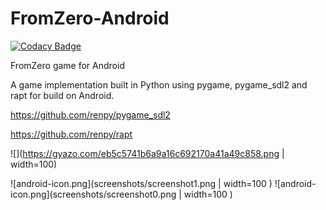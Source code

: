 # FromZero-Android

[![Codacy Badge](https://api.codacy.com/project/badge/Grade/dd80a53e902842c4972db99224c78620)](https://www.codacy.com/app/ezequielramos/FromZero-Android?utm_source=github.com&amp;utm_medium=referral&amp;utm_content=ezequielramos/FromZero-Android&amp;utm_campaign=Badge_Grade)

FromZero game for Android

A game implementation built in Python using pygame, pygame_sdl2 and rapt for build on Android.

https://github.com/renpy/pygame_sdl2

https://github.com/renpy/rapt

![](https://gyazo.com/eb5c5741b6a9a16c692170a41a49c858.png | width=100)

![android-icon.png](screenshots/screenshot1.png | width=100 )
![android-icon.png](screenshots/screenshot0.png | width=100 )
